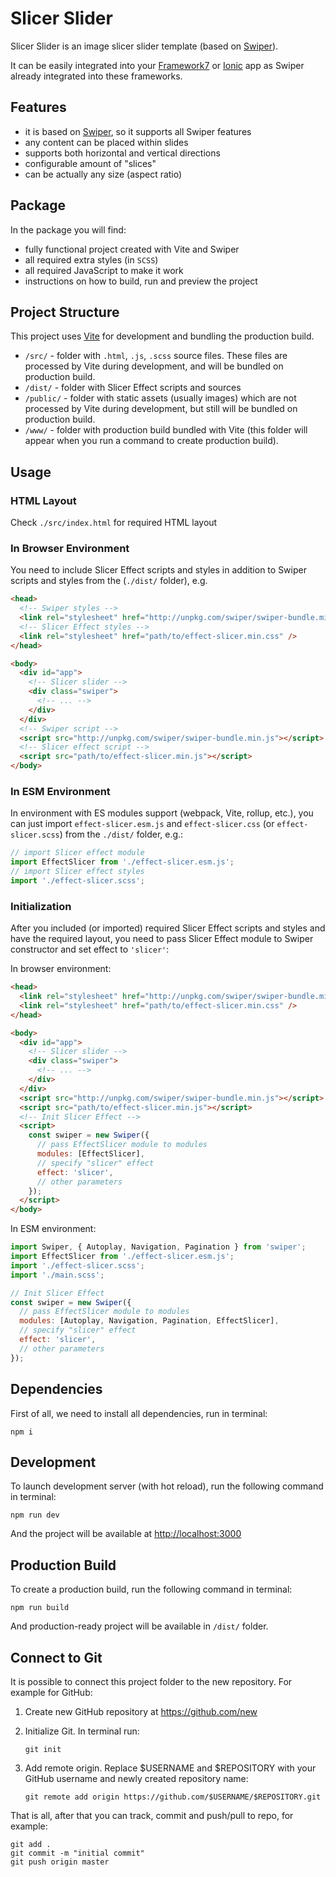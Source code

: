 # Slicer Slider

Slicer Slider is an image slicer slider template (based on [Swiper](https://swiperjs.com)).

It can be easily integrated into your [Framework7](https://framework7.io) or [Ionic](https://ionicframework.com) app as Swiper already integrated into these frameworks.

## Features

- it is based on [Swiper](https://swiperjs.com), so it supports all Swiper features
- any content can be placed within slides
- supports both horizontal and vertical directions
- configurable amount of "slices"
- can be actually any size (aspect ratio)

## Package

In the package you will find:

- fully functional project created with Vite and Swiper
- all required extra styles (in `SCSS`)
- all required JavaScript to make it work
- instructions on how to build, run and preview the project

<!-- STORE_END -->

## Project Structure

This project uses [Vite](https://vitejs.dev) for development and bundling the production build.

- `/src/` - folder with `.html`, `.js`, `.scss` source files. These files are processed by Vite during development, and will be bundled on production build.
- `/dist/` - folder with Slicer Effect scripts and sources
- `/public/` - folder with static assets (usually images) which are not processed by Vite during development, but still will be bundled on production build.
- `/www/` - folder with production build bundled with Vite (this folder will appear when you run a command to create production build).

## Usage

### HTML Layout

Check `./src/index.html` for required HTML layout

### In Browser Environment

You need to include Slicer Effect scripts and styles in addition to Swiper scripts and styles from the (`./dist/` folder), e.g.

```html
<head>
  <!-- Swiper styles -->
  <link rel="stylesheet" href="http://unpkg.com/swiper/swiper-bundle.min.css" />
  <!-- Slicer Effect styles -->
  <link rel="stylesheet" href="path/to/effect-slicer.min.css" />
</head>

<body>
  <div id="app">
    <!-- Slicer slider -->
    <div class="swiper">
      <!-- ... -->
    </div>
  </div>
  <!-- Swiper script -->
  <script src="http://unpkg.com/swiper/swiper-bundle.min.js"></script>
  <!-- Slicer effect script -->
  <script src="path/to/effect-slicer.min.js"></script>
</body>
```

### In ESM Environment

In environment with ES modules support (webpack, Vite, rollup, etc.), you can just import `effect-slicer.esm.js` and `effect-slicer.css` (or `effect-slicer.scss`) from the `./dist/` folder, e.g.:

```js
// import Slicer effect module
import EffectSlicer from './effect-slicer.esm.js';
// import Slicer effect styles
import './effect-slicer.scss';
```

### Initialization

After you included (or imported) required Slicer Effect scripts and styles and have the required layout, you need to pass Slicer Effect module to Swiper constructor and set effect to `'slicer'`:

In browser environment:

```html
<head>
  <link rel="stylesheet" href="http://unpkg.com/swiper/swiper-bundle.min.css" />
  <link rel="stylesheet" href="path/to/effect-slicer.min.css" />
</head>

<body>
  <div id="app">
    <!-- Slicer slider -->
    <div class="swiper">
      <!-- ... -->
    </div>
  </div>
  <script src="http://unpkg.com/swiper/swiper-bundle.min.js"></script>
  <script src="path/to/effect-slicer.min.js"></script>
  <!-- Init Slicer Effect -->
  <script>
    const swiper = new Swiper({
      // pass EffectSlicer module to modules
      modules: [EffectSlicer],
      // specify "slicer" effect
      effect: 'slicer',
      // other parameters
    });
  </script>
</body>
```

In ESM environment:

```js
import Swiper, { Autoplay, Navigation, Pagination } from 'swiper';
import EffectSlicer from './effect-slicer.esm.js';
import './effect-slicer.scss';
import './main.scss';

// Init Slicer Effect
const swiper = new Swiper({
  // pass EffectSlicer module to modules
  modules: [Autoplay, Navigation, Pagination, EffectSlicer],
  // specify "slicer" effect
  effect: 'slicer',
  // other parameters
});
```

## Dependencies

First of all, we need to install all dependencies, run in terminal:

```
npm i
```

## Development

To launch development server (with hot reload), run the following command in terminal:

```
npm run dev
```

And the project will be available at [http://localhost:3000](http://localhost:3000)

## Production Build

To create a production build, run the following command in terminal:

```
npm run build
```

And production-ready project will be available in `/dist/` folder.

## Connect to Git

It is possible to connect this project folder to the new repository. For example for GitHub:

1. Create new GitHub repository at https://github.com/new

2. Initialize Git. In terminal run:

   ```
   git init
   ```

3. Add remote origin. Replace $USERNAME and $REPOSITORY with your GitHub username and newly created repository name:
   ```
   git remote add origin https://github.com/$USERNAME/$REPOSITORY.git
   ```

That is all, after that you can track, commit and push/pull to repo, for example:

```
git add .
git commit -m "initial commit"
git push origin master
```
